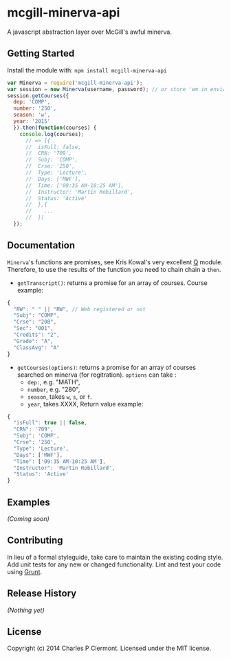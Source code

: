 # mcgill-minerva-api

A javascript abstraction layer over McGill's awful minerva. 

## Getting Started
Install the module with: `npm install mcgill-minerva-api`

```javascript
var Minerva = require('mcgill-minerva-api');
var session = new Minerva(username, password); // or store 'em in environment MG_USER & MG_PASS
session.getCourses({ 
  dep: 'COMP',
  number: '250', 
  season: 'w', 
  year: '2015' 
  }).then(function(courses) {
    console.log(courses);
      // => [{ 
      //  isFull: false,
      //  CRN: '709',
      //  Subj: 'COMP',
      //  Crse: '250',
      //  Type: 'Lecture', 
      //  Days: ['MWF'],
      //  Time: ['09:35 AM-10:25 AM'], 
      //  Instructor: 'Martin Robillard',
      //  Status: 'Active'
      //  },{
      //    ...
      //  }]
  }); 
```

## Documentation
`Minerva`'s functions are promises, see Kris Kowal's very excellent [Q](https://github.com/kriskowal/q) module. 
Therefore, to use the results of the function you need to chain chain a `then`.
  * `getTranscript()`: returns a promise for an array of courses. Course example:  
```javascript
{
  "RW": " " || "RW", // Web registered or not
  "Subj": "COMP",
  "Crse": "208",
  "Sec": "001",
  "Credits": "2",
  "Grade": "A",
  "ClassAvg": "A"
}
```
  * `getCourses(options)`: returns a promise for an array of courses 
      searched on minerva (for regitration). `options` can take :
      + `dep:`, e.g. "MATH",
      + `number`, e.g. "280",
      + `season`, takes `w`, `s`, or `f`. 
      + `year`, takes XXXX,
    Return value example: 
```javascript
{
  "isFull": true || false,
  "CRN": '709',
  "Subj": 'COMP',
  "Crse": '250',
  "Type": 'Lecture', 
  "Days": ['MWF'],
  "Time": ['09:35 AM-10:25 AM'], 
  "Instructor": 'Martin Robillard',
  "Status": 'Active'
}
```

## Examples
_(Coming soon)_

## Contributing
In lieu of a formal styleguide, take care to maintain the existing coding style. Add unit tests for any new or changed functionality. Lint and test your code using [Grunt](http://gruntjs.com/).

## Release History
_(Nothing yet)_

## License
Copyright (c) 2014 Charles P Clermont. Licensed under the MIT license.
